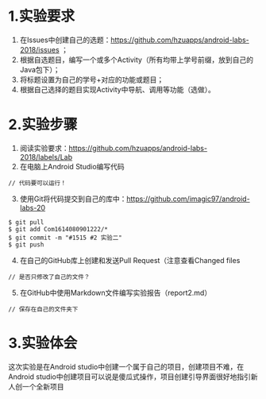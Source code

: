 # 1.实验要求
1. 在Issues中创建自己的选题：https://github.com/hzuapps/android-labs-2018/issues ；
2. 根据自选题目，编写一个或多个Activity（所有均带上学号前缀，放到自己的Java包下）；
3. 将标题设置为自己的学号+对应的功能或题目；
4. 根据自己选择的题目实现Activity中导航、调用等功能（选做）。
# 2.实验步骤
1. 阅读实验要求：https://github.com/hzuapps/android-labs-2018/labels/Lab   
2. 在电脑上Android Studio编写代码  
```
// 代码要可以运行！
```   
3. 使用Git将代码提交到自己的库中：https://github.com/imagic97/android-labs-20
```
$ git pull
$ git add Com1614080901222/*
$ git commit -m "#1515 #2 实验二"
$ git push
```
4. 在自己的GitHub库上创建和发送Pull Request（注意查看Changed files
```
// 是否只修改了自己的文件？
```
5. 在GitHub中使用Markdown文件编写实验报告（report2.md）  
```
// 保存在自己的文件夹下
``` 
# 3.实验体会
这次实验是在Android studio中创建一个属于自己的项目，创建项目不难，在Android studio中创建项目可以说是傻瓜式操作，项目创建引导界面很好地指引新人创一个全新项目